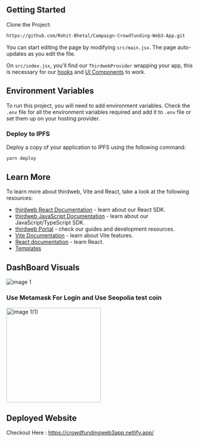 ## Getting Started

Clone the Project:

```bash
https://github.com/Rohit-Bhetal/Campaign-Crowdfunding-Web3-App.git
```

You can start editing the page by modifying `src/main.jsx`. The page auto-updates as you edit the file.

On `src/index.jsx`, you'll find our `ThirdwebProvider` wrapping your app,
this is necessary for our [hooks](https://portal.thirdweb.com/react) and
[UI Components](https://portal.thirdweb.com/ui-components) to work.

## Environment Variables

To run this project, you will need to add environment variables. Check the `.env` file for all the environment variables required and add it to `.env` file or set them up on your hosting provider.

### Deploy to IPFS

Deploy a copy of your application to IPFS using the following command:

```bash
yarn deploy
```

## Learn More

To learn more about thirdweb, Vite and React, take a look at the following resources:

- [thirdweb React Documentation](https://docs.thirdweb.com/react) - learn about our React SDK.
- [thirdweb JavaScript Documentation](https://docs.thirdweb.com/react) - learn about our JavaScript/TypeScript SDK.
- [thirdweb Portal](https://docs.thirdweb.com/react) - check our guides and development resources.
- [Vite Documentation](https://vitejs.dev/guide/) - learn about Vite features.
- [React documentation](https://reactjs.org/) - learn React.
- [Templates](https://thirdweb.com/templates)

## DashBoard Visuals
![image 1](https://github.com/user-attachments/assets/7d47d55b-eae6-454f-8a5d-9c8179a7bf64)

  ### Use Metamask For Login and Use Seopolia test coin 
 <img src="https://github.com/user-attachments/assets/ac66b865-03ec-41a6-b099-7942647f9101" alt="image 1(1)" width="250" />


## Deployed Website
Checkout Here : https://crowdfundingweb3app.netlify.app/

